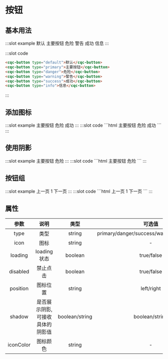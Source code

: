 # 按钮

## 基本用法
<demo-block>
:::slot example
<cqc-button type="default">默认</cqc-button>
<cqc-button type="primary">主要按钮</cqc-button>
<cqc-button type="danger">危险</cqc-button>
<cqc-button type="warning">警告</cqc-button>
<cqc-button type="success">成功</cqc-button>
<cqc-button type="info">信息</cqc-button>
:::

:::slot code
```html
<cqc-button type="default">默认</cqc-button>
<cqc-button type="primary">主要按钮</cqc-button>
<cqc-button type="danger">危险</cqc-button>
<cqc-button type="warning">警告</cqc-button>
<cqc-button type="success">成功</cqc-button>
<cqc-button type="info">信息</cqc-button>

```
:::
</demo-block>

## 添加图标
<demo-block>
:::slot example
<cqc-button type="primary" :loading="true">主要按钮</cqc-button>
<cqc-button type="danger" icon="cqc-icon-tishi">危险</cqc-button>
<cqc-button type="success" icon="cqc-icon-dagou1" position="right">成功</cqc-button>
:::
:::slot code
```html
<cqc-button type="primary" :loading="true">主要按钮</cqc-button>
<cqc-button type="danger" icon="cqc-icon-tishi">危险</cqc-button>
<cqc-button type="success" icon="cqc-icon-dagou1" position="right">成功</cqc-button>
```
:::
</demo-block>

## 使用阴影
<demo-block>
:::slot example
<cqc-button type="primary" :shadow="true">主要按钮</cqc-button>
<cqc-button type="danger" shadow="3px 3px 15px red">危险</cqc-button>
:::
:::slot code
```html
<cqc-button type="primary" :shadow="true">主要按钮</cqc-button>
<cqc-button type="danger" shadow="3px 3px 15px red">危险</cqc-button>
```
:::
</demo-block>

## 按钮组
<demo-block>
:::slot example
<cqc-button-group>
<cqc-button type="primary" icon="cqc-icon-left">上一页</cqc-button>
<cqc-button type="primary">1</cqc-button>
<cqc-button type="primary" icon="cqc-icon-right" position="right">下一页</cqc-button>
</cqc-button-group>
:::
:::slot code
```html
<cqc-button-group>
<cqc-button type="primary" icon="cqc-icon-left">上一页</cqc-button>
<cqc-button type="primary">1</cqc-button>
<cqc-button type="primary" icon="cqc-icon-right" position="right">下一页</cqc-button>
</cqc-button-group>
```
:::
</demo-block>

## 属性

|参数|说明|类型|可选值|默认值|
|:----:|:----:|:----:|:----:|:----:|
|type|类型|string|primary/danger/success/warning/info/default|default|
|icon|图标|string|-|-|
|loading|loading状态|boolean|true/false|false|
|disabled|禁止点击|boolean|true/false|false|
|position|图标位置|string|left/right|left|
|shadow|是否展示阴影,可接收具体的阴影值|boolean/string|boolean/string|false|
|iconColor|图标颜色|string|-|-|